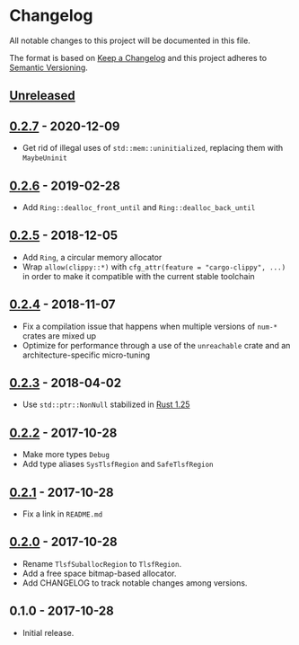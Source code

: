 # Changelog

All notable changes to this project will be documented in this file.

The format is based on [Keep a Changelog](http://keepachangelog.com/en/1.0.0/)
and this project adheres to [Semantic Versioning](http://semver.org/spec/v2.0.0.html).

## [Unreleased]

## [0.2.7] - 2020-12-09

- Get rid of illegal uses of `std::mem::uninitialized`, replacing them with `MaybeUninit`

## [0.2.6] - 2019-02-28

- Add `Ring::dealloc_front_until` and `Ring::dealloc_back_until`

## [0.2.5] - 2018-12-05

- Add `Ring`, a circular memory allocator
- Wrap `allow(clippy::*)` with `cfg_attr(feature = "cargo-clippy", ...)` in order to make it compatible with the current stable toolchain

## [0.2.4] - 2018-11-07

- Fix a compilation issue that happens when multiple versions of `num-*` crates are mixed up
- Optimize for performance through a use of the `unreachable` crate and an architecture-specific micro-tuning

## [0.2.3] - 2018-04-02

- Use `std::ptr::NonNull` stabilized in [Rust 1.25]

[Rust 1.25]: https://blog.rust-lang.org/2018/03/29/Rust-1.25.html

## [0.2.2] - 2017-10-28

- Make more types `Debug`
- Add type aliases `SysTlsfRegion` and `SafeTlsfRegion`

## [0.2.1] - 2017-10-28

- Fix a link in `README.md`

## [0.2.0] - 2017-10-28

- Rename `TlsfSuballocRegion` to `TlsfRegion`.
- Add a free space bitmap-based allocator.
- Add CHANGELOG to track notable changes among versions.

## 0.1.0 - 2017-10-28

- Initial release.

[Unreleased]: https://github.com/yvt/xalloc-rs/compare/v0.2.7...HEAD
[0.2.7]: https://github.com/yvt/xalloc-rs/compare/v0.2.6...v0.2.7
[0.2.6]: https://github.com/yvt/xalloc-rs/compare/v0.2.5...v0.2.6
[0.2.5]: https://github.com/yvt/xalloc-rs/compare/v0.2.4...v0.2.5
[0.2.4]: https://github.com/yvt/xalloc-rs/compare/v0.2.3...v0.2.4
[0.2.3]: https://github.com/yvt/xalloc-rs/compare/v0.2.2...v0.2.3
[0.2.2]: https://github.com/yvt/xalloc-rs/compare/v0.2.1...v0.2.2
[0.2.1]: https://github.com/yvt/xalloc-rs/compare/v0.2.0...v0.2.1
[0.2.0]: https://github.com/yvt/xalloc-rs/compare/v0.1.0...v0.2.0
